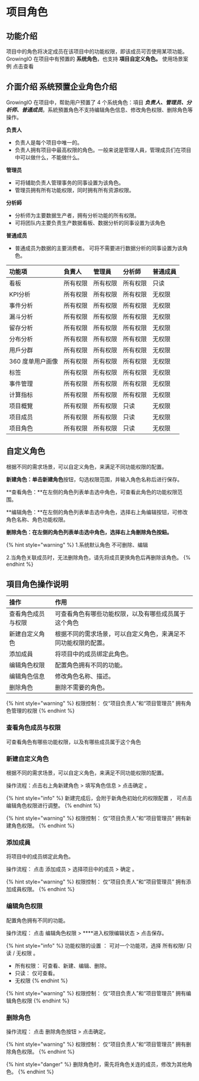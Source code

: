 # 项目角色

## 功能介绍

项目中的角色将决定成员在该项目中的功能权限，即该成员可否使用某项功能。GrowingIO 在项目中有预置的 **系统角色**，也支持 **項目自定义角色。** 使用场景案例 点击查看

  
  
  


##  介面介绍    **系统预置企业角色介绍**

GrowingIO 在项目中，帮助用户预置了 4 个系统角色：項目 _**负责人、管理员、分析师、普通成员**_。系統預置角色不支持编辑角色信息、修改角色权限、删除角色等操作。



**负责人**

* 负责人是每个项目中唯一的。 
* 负责人拥有项目中最高权限的角色。一般来说是管理人員，管理成员们在项目中可以做什么，不能做什么。

**管理员**

* 可将辅助负责人管理事务的同事设置为该角色。
* 管理员拥有所有功能权限，同时拥有所有资源权限。

**分析師**

* 分析师为主要数据生产者，拥有分析功能的所有权限。
* 可将团队内主要负责生产数据看板、数据分析的同事设置为该角色

**普通成员**

* 普通成员为数据的主要消费者。 可将不需要进行数据分析的同事设置为该角色。



| 功能項 | 負責人 | 管理員 | 分析師 | 普通成員 |
| :--- | :--- | :--- | :--- | :--- |
| 看板 | 所有权限 | 所有权限 | 所有权限 | 只读 |
| KPI分析 | 所有权限 | 所有权限 | 所有权限 | 无权限 |
| 事件分析 | 所有权限 | 所有权限 | 所有权限 | 无权限 |
| 漏斗分析 | 所有权限 | 所有权限 | 所有权限 | 无权限 |
| 留存分析 | 所有权限 | 所有权限 | 所有权限 | 无权限 |
| 分布分析 | 所有权限 | 所有权限 | 所有权限 | 无权限 |
| 用戶分群 | 所有权限 | 所有权限 | 所有权限 | 无权限 |
| 360 度单用户画像 | 所有权限 | 所有权限 | 所有权限 | 无权限 |
| 标签 | 所有权限 | 所有权限 | 所有权限 | 无权限 |
| 事件管理 | 所有权限 | 所有权限 | 所有权限 | 无权限 |
| 计算指标 | 所有权限 | 所有权限 | 所有权限 | 无权限 |
| 项目概覽 | 所有权限 | 所有权限 | 只读 | 无权限 |
| 项目成员 | 所有权限 | 所有权限 | 只读 | 无权限 |
| 项目角色 | 所有权限 | 所有权限 | 只读 | 无权限 |

## **自定义角色**

根据不同的需求场景，可以自定义角色，来满足不同功能权限的配置。

**新建角色：**单击**新建角色**按钮，勾选权限范围，并输入角色名称后进行保存。

**查看角色：**在左侧的角色列表单击选中角色，可查看此角色的功能权限范围。

**编辑角色：**在左侧的角色列表单击选中角色，选择右上角编辑按钮，可修改角色名称、角色功能权限。

**刪除角色：**在左侧的角色列表单击选中角色**，**选择右上角刪除角色按鈕**。**  

{% hint style="warning" %}
1.系统默认角色 不可删除、编辑

2.当角色关联成员时，无法删除角色，请先将成员更换角色后再删除该角色。
{% endhint %}



## 項目角色操作说明

| 操作 | 作用 |
| :--- | :--- |
| 查看角色成员与权限 | 可查看角色有哪些功能权限，以及有哪些成员属于这个角色 |
| 新建自定义角色 | 根据不同的需求场景，可以自定义角色，来满足不同功能权限的配置。 |
| 添加成員 | 将项目中的成员绑定此角色。 |
| 编辑角色权限 | 配置角色拥有不同的功能。 |
| 编辑角色信息 | 修改角色名称、描述。 |
| 删除角色 | 删除不需要的角色。 |

{% hint style="warning" %}
权限控制： 仅“项目负责人”和“项目管理员” 拥有角色管理的权限
{% endhint %}

### 

### 查看角色成员与权限

可查看角色有哪些功能权限，以及有哪些成员属于这个角色







### 新建自定义角色

根据不同的需求场景，可以自定义角色，来满足不同功能权限的配置。

操作流程：点击右上角新建角色 &gt;  填写角色信息 &gt; 点击确定 。 

{% hint style="info" %}
新建完成后，会附于新角色初始化的权限配置 ， 可点击 编辑角色权限进行调整。
{% endhint %}

{% hint style="warning" %}
权限控制： 仅“项目负责人”和“项目管理员” 拥有新建角色权限。
{% endhint %}

### 

### 添加成員

将项目中的成员绑定此角色。

操作流程： 点击 添加成员  &gt;  选择项目中的成员  &gt;   确定 。

{% hint style="warning" %}
权限控制： 仅“项目负责人”和“项目管理员” 拥有添加成員权限。
{% endhint %}





### 编辑角色权限

配置角色拥有不同的功能。

操作流程： 点击 编辑角色权限 &gt; ****进入权限编辑状态 &gt; 点击保存。 

{% hint style="info" %}
功能权限的设置 ： 可对一个功能项，选择 所有权限/ 只读 / 无权限 。

* 所有权限： 可查看、新建、编辑、删除。 
* 只读： 仅可查看。 
* 无权限
{% endhint %}



{% hint style="warning" %}
权限控制： 仅“项目负责人”和“项目管理员” 拥有编辑角色权限
{% endhint %}



### 删除角色

操作流程： 点击 删除角色按钮 &gt; 点击确定。



{% hint style="warning" %}
权限控制： 仅“项目负责人”和“项目管理员” 拥有删除角色权限。
{% endhint %}

{% hint style="danger" %}
删除角色时，需先将角色关连的成员，修改为其他角色。
{% endhint %}



